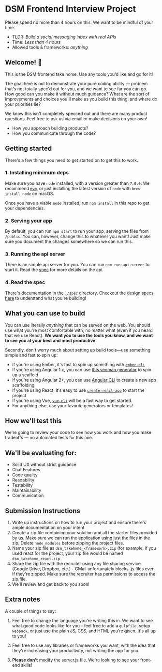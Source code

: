 # DSM Frontend Interview Project

Please spend no more than 4 hours on this. We want to be mindful of your time.

- TLDR: _Build a social messaging inbox with real APIs_
- Time: _Less than 4 hours_
- Allowed tools & frameworks: _anything_

## Welcome! 👋

This is the DSM frontend take home. Use any tools you'd like and go for it!

The goal here is not to demonstrate your pure coding ability — problem that's not totally spec'd out for you, and we want to see far you can go. How good can you make it without much guidance? What are the sort of improvements and choices you'll make as you build this thing, and where do your priorities lie?

We know this isn't completely specced out and there are many product questions. Feel free to ask us via email or make decisions on your own!

- How you approach building products?
- How you communicate through the code?

## Getting started

There's a few things you need to get started on to get this to work.

### 1. Installing minimum deps

Make sure you have `node` installed, with a version greater than `7.0.0`. We recommend [`nvm`](https://github.com/creationix/nvm), or just installing the latest version of `node` with `brew install node` on macOS.

Once you have a viable `node` installed, run `npm install` in this repo to get your dependencies.

### 2. Serving your app

By default, you can run `npm start` to run your app, serving the files from `/public`. You can, however, change this to whatever you want! Just make sure you document the changes somewhere so we can run this.

### 3. Running the api server

There is an simple api server for you. You can run `npm run api-server` to start it. Read the [spec](./spec/api-endpoints.md) for more details on the api.

### 4. Read the spec

There's documentation in the `./spec` directory. Checkout the [design specs here](./spec/designs/detailed-design-specs.md) to understand what you're building!

## What you can use to build

You can use literally _anything_ that can be served on the web. You should use what you're most comfortable with, no matter what (even if you heard that we use React). **We want you to use the tools you know, and we want to see you at your best and most productive.**

Secondly, don't worry much about setting up build tools—use something simple and fast to spin up:

- If you're using Ember, it's fast to spin up something with [`ember-cli`](https://ember-cli.com/)
- If you're using Angular 1.x, you can use [this yeoman generator](https://github.com/yeoman/generator-angular) to spin up a scaffold
- If you're using Angular 2+, you can use [Angular CLI](https://cli.angular.io/) to create a new app scaffolding
- If you're using React, it's easy to use [`create-react-app`](https://github.com/facebookincubator/create-react-app) to start the project
- If you're using Vue, [`vue-cli`](https://github.com/vuejs/vue-cli) will be a fast way to get started.
- For anything else, use your favorite generators or templates!

## How we'll test this

We're going to review your code to see how you work and how you make tradeoffs — no automated tests for this one.

## We'll be evaluating for:

- Solid UX without strict guidance
- Chat Features
- Code quality
- Readability
- Testability
- Maintainability
- Communication

## Submission Instructions

1. Write up instructions on how to run your project and ensure there's ample documentation on your intent
2. Create a zip file containing your solution and all the starter files provided by us. Make sure we can run the application using just the files in the zip. Delete `node_modules` before zipping the project files.
3. Name your zip file as `dsm_takehome_<framework>.zip` (for example, if you used react for the project, your zip file would be named `dsm_takehome_react.zip`
4. Share the zip file with the recruiter using any file sharing service (Google Drive, Dropbox, etc.) - GMail unfortunately blocks .js files even if they're zipped. Make sure the recruiter has permissions to access the zip file.
5. We'll review and get back to you soon!

## Extra notes

A couple of things to say:

1. Feel free to change the language you're writing this in. We want to see what good code looks like for you - feel free to add a `gulpfile`, setup `webpack`, or just use the plain JS, CSS, and HTML you're given. It's all up to you!

2. Feel free to use any libraries or frameworks you want, with the idea that they're increasing your productivity, not writing the app for you.

3. **Please don't** modify the server.js file. We're looking to see your front-end skills!
